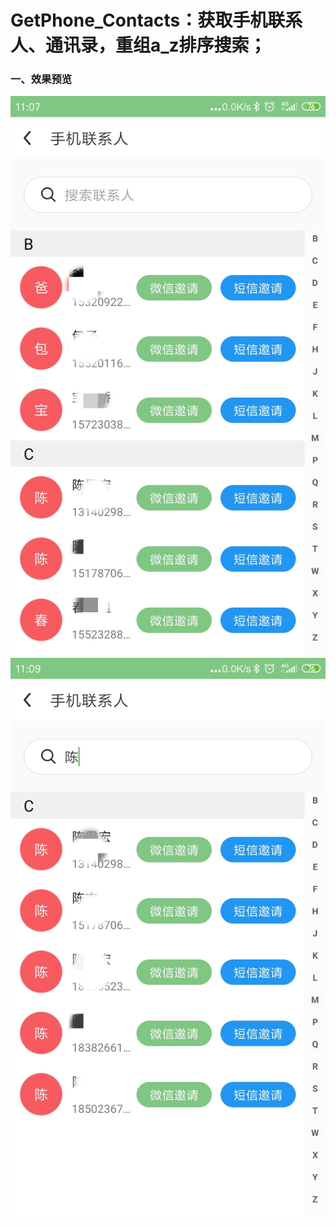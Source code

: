 # GetPhone_Contacts：获取手机联系人、通讯录，重组a_z排序搜索；

### 一、效果预览
![](images/IMG_20190828_110933.jpg)
![](images/IMG_20190828_111029.jpg)

